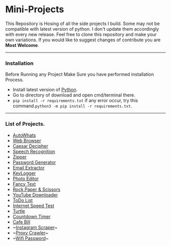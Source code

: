 # Mini-Projects

This Repository is Hosing of all the side projects I build. Some may not be compatible with latest version of python. I don't update them accordingly with every new release.
Feel free to clone this repository and make your own variations. If you would like to suggest changes of contribute you are **Most Welcome**. 

********
### Installation

Before Running any Project Make Sure you have performed installation Process.

- Install latest version of [Python](https://www.python.org/downloads/).
- Go to directory of download and open cmd/terminal there.
- ``` pip install -r requirements.txt ``` if any error occur, try this command.``` python3 -m pip install -r requirements.txt ```.
*********

### List of Projects.
  
- [AutoWhats](https://github.com/nairitya03/Projects/tree/master/Mini-Projects/AutoWhats)
- [Web Browser](https://github.com/nairitya03/Projects/tree/master/Mini-Projects/Web%20Browser)
- [Caesar Decipher](https://github.com/nairitya03/Projects/tree/master/Mini-Projects/Caesar%20Decipher)
- [Speech Recognition](https://github.com/nairitya03/Projects/tree/master/Mini-Projects/Speech%20Recognition)
- [Zipper](https://github.com/nairitya03/Projects/tree/master/Mini-Projects/Zipper)
- [Password Generator](https://github.com/nairitya03/Projects/tree/master/Mini-Projects/Password%20Generator)
- [Email Extractor](https://github.com/nairitya03/Projects/tree/master/Mini-Projects/Email%20extractor)
- [KeyLogger](https://github.com/nairitya03/Projects/tree/master/Mini-Projects/KeyLogger)  
- [Photo Editor](https://github.com/nairitya03/Projects/tree/master/Mini-Projects/Photo%20Editor)
- [Fancy Text](https://github.com/nairitya03/Projects/tree/master/Mini-Projects/Fancy%20Text)
- [Rock,Paper & Scissors](https://github.com/nairitya03/Projects/tree/master/Mini-Projects/Rock%2C%20Paper%20%26%20Scissors)
- [YouTube Downloader](https://github.com/nairitya03/Projects/tree/master/Mini-Projects/Youtube%20Downloader)
- [ToDo List](https://github.com/nairitya03/Projects/tree/master/Mini-Projects/ToDo%20List)  
- [Internet Speed Test](https://github.com/nairitya03/Projects/tree/master/Mini-Projects/Internet%20Speed%20Test)
- [Turtle](https://github.com/nairitya03/Projects/tree/master/Mini-Projects/Turtle)
- [Countdown Timer](https://github.com/nairitya03/Projects/tree/master/Mini-Projects/Countdown%20Timer)
- [Cafe Bill](https://github.com/nairitya03/Projects/tree/master/Mini-Projects/Cafe%20Bill)
- ~[Instagram Scraper](https://github.com/nairitya03/Projects/tree/master/Mini-Projects/%23Instagram%20Scraper)~
- ~[Proxy Crawler](https://github.com/nairitya03/Projects/tree/master/Mini-Projects/%23Proxy%20Crawler)~
- ~[Wifi Password](https://github.com/nairitya03/Projects/tree/master/Mini-Projects/%23Wifi%20Password)~
